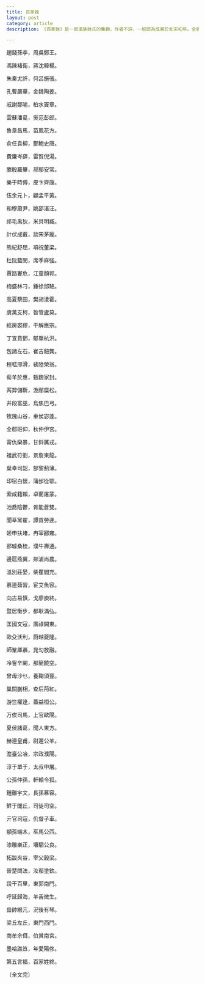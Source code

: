 ```yaml
---
title: 百家姓
layout: post
category: article
description: 《百家姓》是一部漢族姓氏的集錦，作者不詳，一般認為成書於北宋初年。全書以四言韻語形式，將常見姓氏編排入韻，便於誦讀記憶。它反映了當時的社會結構和姓氏文化，內容通俗易懂，是研究漢族姓氏的重要資料，對後世的姓氏文化研究和普及有重要價值。

---
```


趙錢孫李，周吳鄭王。

馮陳褚衛，蔣沈韓楊。

朱秦尤許，何呂施張。

孔曹嚴華，金魏陶姜。

戚謝鄒喻，柏水竇章。

雲蘇潘葛，奚范彭郎。

魯韋昌馬，苗鳳花方。

俞任袁柳，酆鮑史唐。

費廉岑薛，雷賀倪湯。

滕殷羅畢，郝鄔安常。

樂于時傅，皮卞齊康。

伍余元卜，顧孟平黃。

和穆蕭尹，姚邵湛汪。

祁毛禹狄，米貝明臧。

計伏成戴，談宋茅龐。

熊紀舒屈，項祝董梁。

杜阮藍閔，席季麻強。

賈路婁危，江童顏郭。

梅盛林刁，鍾徐邱駱。

高夏蔡田，樊胡淩霍。

虞萬支柯，昝管盧莫。

經房裘繆，干解應宗。

丁宣賁鄧，郁單杭洪。

包諸左石，崔吉鈕龔。

程嵇邢滑，裴陸榮翁。

荀羊於惠，甄麴家封。

芮羿儲靳，汲邴糜松。

井段富巫，烏焦巴弓。

牧隗山谷，車侯宓蓬。

全郗班仰，秋仲伊宮。

甯仇欒暴，甘鈄厲戎。

祖武符劉，景詹束龍。

葉幸司韶，郜黎薊薄。

印宿白懷，蒲邰從鄂。

索咸籍賴，卓藺屠蒙。

池喬陰鬱，胥能蒼雙。

聞莘黨翟，譚貢勞逄。

姬申扶堵，冉宰酈雍。

郤璩桑桂，濮牛壽通。

邊扈燕冀，郟浦尚農。

溫別莊晏，柴瞿閻充。

慕連茹習，宦艾魚容。

向古易慎，戈廖庾終。

暨居衡步，都耿滿弘。

匡國文寇，廣祿闕東。

歐殳沃利，蔚越夔隆。

師鞏厙聶，晁勾敖融。

冷訾辛闞，那簡饒空。

曾毋沙乜，養鞠須豐。

巢關蒯相，查后荊紅。

游竺權逯，蓋益桓公。

万俟司馬，上官歐陽。

夏侯諸葛，聞人東方。

赫連皇甫，尉遲公羊。

澹臺公冶，宗政濮陽。

淳于單于，太叔申屠。

公孫仲孫，軒轅令狐。

鍾離宇文，長孫慕容。

鮮于閭丘，司徒司空。

亓官司寇，仉督子車。

顓孫端木，巫馬公西。

漆雕樂正，壤駟公良。

拓跋夾谷，宰父穀梁。

晉楚閆法，汝鄢塗欽。

段干百里，東郭南門。

呼延歸海，羊舌微生。

岳帥緱亢，況後有琴。

梁丘左丘，東門西門。

商牟佘佴，伯賞南宮。

墨哈譙笪，年愛陽佟。

第五言福，百家姓終。


〔全文完〕